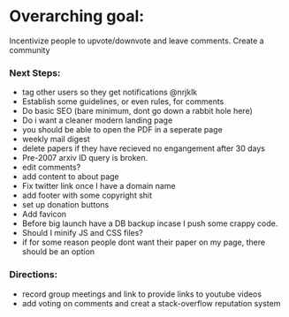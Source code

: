 # Overarching goal:
Incentivize people to upvote/downvote and leave comments. Create a community

### Next Steps:
* tag other users so they get notifications @nrjklk
* Establish some guidelines, or even rules, for comments
* Do basic SEO (bare minimum, dont go down a rabbit hole here)
* Do i want a cleaner modern landing page
* you should be able to open the PDF in a seperate page
* weekly mail digest
* delete papers if they have recieved no engangement after 30 days
* Pre-2007 arxiv ID query is broken.
* edit comments?
* add content to about page
* Fix twitter link once I have a domain name
* add footer with some copyright shit
* set up donation buttons
* Add favicon 
* Before big launch have a DB backup incase I push some crappy code. 
* Should I minify JS and CSS files?
* if for some reason people dont want their paper on my page, there should be an option

### Directions:
* record group meetings and link to provide links to youtube videos
* add voting on comments and creat a stack-overflow reputation system

